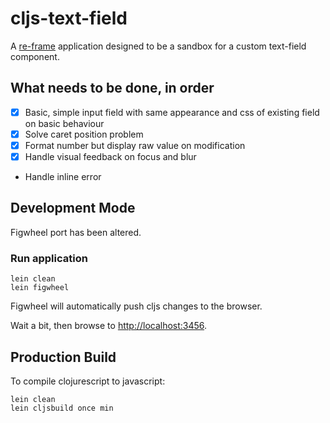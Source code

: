 # cljs-text-field

A [re-frame](https://github.com/Day8/re-frame) application designed to be a sandbox for a custom text-field component.

## What needs to be done, in order

* [x] Basic, simple input field with same appearance and css of existing field on basic behaviour
* [x] Solve caret position problem
* [x] Format number but display raw value on modification
* [x] Handle visual feedback on focus and blur
* Handle inline error

## Development Mode

Figwheel port has been altered.

### Run application

```
lein clean
lein figwheel
```

Figwheel will automatically push cljs changes to the browser.

Wait a bit, then browse to [http://localhost:3456](http://localhost:3456).

## Production Build


To compile clojurescript to javascript:

```
lein clean
lein cljsbuild once min
```
